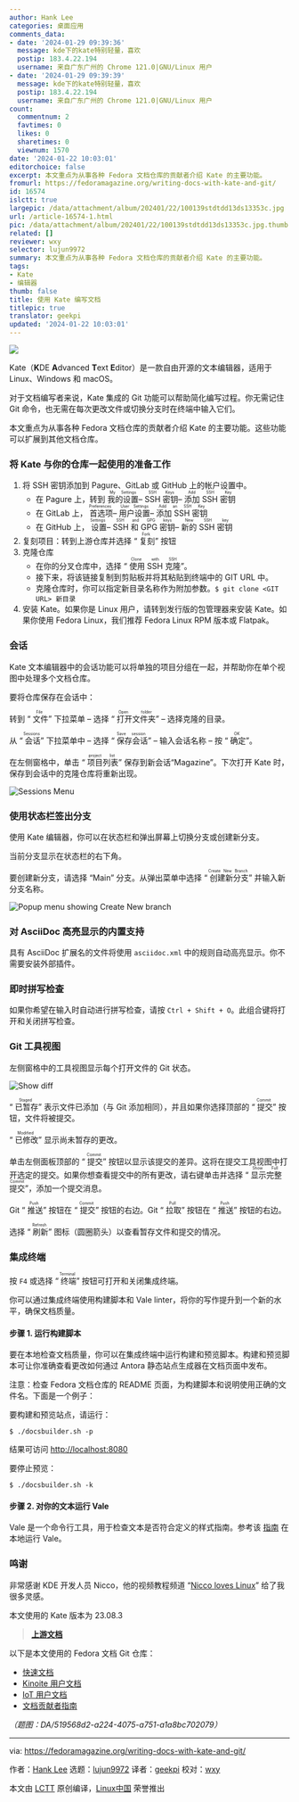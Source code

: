 ```yaml
---
author: Hank Lee
categories: 桌面应用
comments_data:
- date: '2024-01-29 09:39:36'
  message: kde下的kate特别轻量，喜欢
  postip: 183.4.22.194
  username: 来自广东广州的 Chrome 121.0|GNU/Linux 用户
- date: '2024-01-29 09:39:39'
  message: kde下的kate特别轻量，喜欢
  postip: 183.4.22.194
  username: 来自广东广州的 Chrome 121.0|GNU/Linux 用户
count:
  commentnum: 2
  favtimes: 0
  likes: 0
  sharetimes: 0
  viewnum: 1570
date: '2024-01-22 10:03:01'
editorchoice: false
excerpt: 本文重点为从事各种 Fedora 文档仓库的贡献者介绍 Kate 的主要功能。
fromurl: https://fedoramagazine.org/writing-docs-with-kate-and-git/
id: 16574
islctt: true
largepic: /data/attachment/album/202401/22/100139stdtdd13ds13353c.jpg
url: /article-16574-1.html
pic: /data/attachment/album/202401/22/100139stdtdd13ds13353c.jpg.thumb.jpg
related: []
reviewer: wxy
selector: lujun9972
summary: 本文重点为从事各种 Fedora 文档仓库的贡献者介绍 Kate 的主要功能。
tags:
- Kate
- 编辑器
thumb: false
title: 使用 Kate 编写文档
titlepic: true
translator: geekpi
updated: '2024-01-22 10:03:01'
---
```


![](/data/attachment/album/202401/22/100139stdtdd13ds13353c.jpg)


Kate（**K**DE **A**dvanced **T**ext **E**ditor）是一款自由开源的文本编辑器，适用于 Linux、Windows 和 macOS。


对于文档编写者来说，Kate 集成的 Git 功能可以帮助简化编写过程。你无需记住 Git 命令，也无需在每次更改文件或切换分支时在终端中输入它们。


本文重点为从事各种 Fedora 文档仓库的贡献者介绍 Kate 的主要功能。这些功能可以扩展到其他文档仓库。


### 将 Kate 与你的仓库一起使用的准备工作


1. 将 SSH 密钥添加到 Pagure、GitLab 或 GitHub 上的帐户设置中。
	* 在 Pagure 上，转到 <ruby> 我的设置 <rt>  My Settings </rt></ruby> – <ruby> SSH 密钥 <rt>  SSH Keys </rt></ruby> – <ruby> 添加 SSH 密钥 <rt>  Add SSH Key </rt></ruby>
	* 在 GitLab 上，<ruby> 首选项 <rt>  Preferences </rt></ruby> – <ruby> 用户设置 <rt>  User Settings </rt></ruby> – <ruby> 添加 SSH 密钥 <rt>  Add an SSH Key </rt></ruby>
	* 在 GitHub 上，<ruby> 设置 <rt>  Settings </rt></ruby> – <ruby> SSH 和 GPG 密钥 <rt>  SSH and GPG keys </rt></ruby> – <ruby> 新的 SSH 密钥 <rt>  New SSH key </rt></ruby>
2. 复刻项目：转到上游仓库并选择 “<ruby> 复刻 <rt>  Fork </rt></ruby>” 按钮
3. 克隆仓库
	* 在你的分叉仓库中，选择 “<ruby> 使用 SSH 克隆 <rt>  Clone with SSH </rt></ruby>”。
	* 接下来，将该链接复制到剪贴板并将其粘贴到终端中的 GIT URL 中。
	* 克隆仓库时，你可以指定新目录名称作为附加参数。`$ git clone <GIT URL> 新目录`
4. 安装 Kate。如果你是 Linux 用户，请转到发行版的包管理器来安装 Kate。如果你使用 Fedora Linux，我们推荐 Fedora Linux RPM 版本或 Flatpak。


### 会话


Kate 文本编辑器中的会话功能可以将单独的项目分组在一起，并帮助你在单个视图中处理多个文档仓库。


要将仓库保存在会话中：


转到 “<ruby> 文件 <rt>  File </rt></ruby>” 下拉菜单 – 选择 “<ruby> 打开文件夹 <rt>  Open folder </rt></ruby>” – 选择克隆的目录。


从 “<ruby> 会话 <rt>  Sessions </rt></ruby>” 下拉菜单中 – 选择 “<ruby> 保存会话 <rt>  Save session </rt></ruby>” – 输入会话名称 – 按 “<ruby> 确定 <rt>  OK </rt></ruby>”。


在左侧窗格中，单击 “<ruby> 项目列表 <rt>  project list </rt></ruby>” 保存到新会话“Magazine”。下次打开 Kate 时，保存到会话中的克隆仓库将重新出现。


![Sessions Menu](/data/attachment/album/202401/22/100303o37vnav49ep963z0.png)


### 使用状态栏签出分支


使用 Kate 编辑器，你可以在状态栏和弹出屏幕上切换分支或创建新分支。


当前分支显示在状态栏的右下角。


要创建新分支，请选择 “Main” 分支。从弹出菜单中选择 “<ruby> 创建新分支 <rt>  Create New Branch </rt></ruby>” 并输入新分支名称。


![Popup menu showing Create New branch](/data/attachment/album/202401/22/100303c198h26j58nco2i6.png)


### 对 AsciiDoc 高亮显示的内置支持


具有 AsciiDoc 扩展名的文件将使用 `asciidoc.xml` 中的规则自动高亮显示。你不需要安装外部插件。


### 即时拼写检查


如果你希望在输入时自动进行拼写检查，请按 `Ctrl + Shift + O`。此组合键将打开和关闭拼写检查。


### Git 工具视图


左侧窗格中的工具视图显示每个打开文件的 Git 状态。


![Show diff](/data/attachment/album/202401/22/100304sghr33c0gopmhmbz.png)


“<ruby> 已暂存 <rt>  Staged </rt></ruby>” 表示文件已添加（与 Git 添加相同），并且如果你选择顶部的 “<ruby> 提交 <rt>  Commit </rt></ruby>” 按钮，文件将被提交。


“<ruby> 已修改 <rt>  Modified </rt></ruby>” 显示尚未暂存的更改。


单击左侧面板顶部的 “<ruby> 提交 <rt>  Commit </rt></ruby>” 按钮以显示该提交的差异。这将在提交工具视图中打开选定的提交。如果你想查看提交中的所有更改，请右键单击并选择 “<ruby> 显示完整提交 <rt>  Show Full Commit </rt></ruby>”，添加一个提交消息。


Git “<ruby> 推送 <rt>  Push </rt></ruby>” 按钮在 “<ruby> 提交 <rt>  Commit </rt></ruby>” 按钮的右边。Git “<ruby> 拉取 <rt>  Pull </rt></ruby>” 按钮在 “<ruby> 推送 <rt>  Push </rt></ruby>” 按钮的右边。


选择 “<ruby> 刷新 <rt>  Refresh </rt></ruby>” 图标（圆圈箭头）以查看暂存文件和提交的情况。


### 集成终端


按 `F4` 或选择 “<ruby> 终端 <rt>  Terminal </rt></ruby>” 按钮可打开和关闭集成终端。


你可以通过集成终端使用构建脚本和 Vale linter，将你的写作提升到一个新的水平，确保文档质量。


#### 步骤 1. 运行构建脚本


要在本地检查文档质量，你可以在集成终端中运行构建和预览脚本。构建和预览脚本可让你准确查看更改如何通过 Antora 静态站点生成器在文档页面中发布。


注意：检查 Fedora 文档仓库的 README 页面，为构建脚本和说明使用正确的文件名。下面是一个例子：


要构建和预览站点，请运行：



```
$ ./docsbuilder.sh -p

```

结果可访问 <http://localhost:8080>


要停止预览：



```
$ ./docsbuilder.sh -k

```

#### 步骤 2. 对你的文本运行 Vale


Vale 是一个命令行工具，用于检查文本是否符合定义的样式指南。参考该 [指南](https://docs.fedoraproject.org/en-US/fedora-docs/contributing-docs/tools-vale-linter/) 在本地运行 Vale。


### 鸣谢


非常感谢 KDE 开发人员 Nicco，他的视频教程频道 “[Nicco loves Linux](https://www.youtube.com/c/Niccol%C3%B2Ve)” 给了我很多灵感。


本文使用的 Kate 版本为 23.08.3



> 
> **[上游文档](https://docs.kde.org/stable5/en/kate/kate/index.html)**
> 
> 
> 


以下是本文使用的 Fedora 文档 Git 仓库：


* [快速文档](https://pagure.io/fedora-docs/quick-docs.git)
* [Kinoite 用户文档](https://pagure.io/fedora-kde/kinoite-docs.git)
* [IoT 用户文档](https://github.com/fedora-iot/iot-docs.git)
* [文档贡献者指南](https://gitlab.com/fedora/docs/community-tools/documentation-contributors-guide.git)


*（题图：DA/519568d2-a224-4075-a751-a1a8bc702079）*




---


via: <https://fedoramagazine.org/writing-docs-with-kate-and-git/>


作者：[Hank Lee](https://fedoramagazine.org/author/hankuoffroad/) 选题：[lujun9972](https://github.com/lujun9972) 译者：[geekpi](https://github.com/geekpi) 校对：[wxy](https://github.com/wxy)


本文由 [LCTT](https://github.com/LCTT/TranslateProject) 原创编译，[Linux中国](https://linux.cn/) 荣誉推出